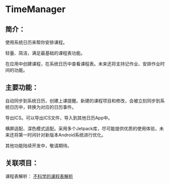 # TimeManager
## 简介：
使用系统日历来帮你安排课程。

轻量、简洁，满足最基础的课程表功能。

在应用中创建课程，在系统日历中查看课程表。未来还将支持记作业、安排作业时间的功能。

## 主要功能：

自动同步到系统日历，创建上课提醒。新建的课程项目和修改，会被立刻同步到系统日历中，转换为对应的日历事件。

导出ICS。可以导出ICS文件，导入到其他日历App中。

横屏适配、深色模式适配。采用多个Jetpack库，尽可能提供优质的使用体验，未来还将第一时间针对新版本Android系统进行优化。

其他功能陆续开发中，敬请期待。

## 关联项目：

课程表解析：
[不科学的课程表解析](https://github.com/UnscientificJsZhai/UnscientificCourseParser)